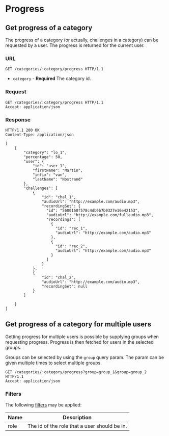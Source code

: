 # Progress

## Get progress of a category

The progress of a category (or actually, challenges in a category) can be
requested by a user. The progress is returned for the current user.

### URL

```http
GET /categories/:category/progress HTTP/1.1
```

* `category` - **Required** The category id.

### Request

```http
GET /categories/:category/progress HTTP/1.1
Accept: application/json
```

### Response

```http
HTTP/1.1 200 OK
Content-Type: application/json

[
    {
        "category": "lo_1",
        "percentage": 50,
        "user": {
            "id": "user_1",
            "firstName": "Martin",
            "infix": "van",
            "lastName": "Nostrand"
        },
        "challenges": [
            {
                "id": "chal_1",
                "audioUrl": "http://example.com/audio.mp3",
                "recordingSet": {
                  "id": "5600160f578c4db6b7b0327e16e42153",
                  "audioUrl": "http://example.com/fullaudio.mp3",
                  "recordings": [
                    {
                      "id": "rec_1",
                      "audioUrl": "http://example.com/audio.mp3"
                    },
                    {
                      "id": "rec_2",
                      "audioUrl": "http://example.com/audio.mp3"
                    }
                  ]
                }
            },
            {
                "id": "chal_2",
                "audioUrl": "http://example.com/audio.mp3",
                "recordingSet": null
            }
        ]

    }
]
```


## Get progress of a category for multiple users

Getting progress for multiple users is possible by supplying groups when
requesting progress. Progress is then fetched for users in the selected groups.

Groups can be selected by using the `group` query param. The param can be given
multiple times to select multiple groups.

```http
GET /categories/:category/progress?group=group_1&group=group_2 HTTP/1.1
Accept: application/json
```

### Filters

The following [filters](filters.md) may be applied:

Name  | Description
------|------------
role  | The id of the role that a user should be in.
